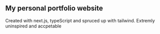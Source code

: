 ## My personal portfolio website 

Created with next.js, typeScript and spruced up with tailwind.
Extremly uninspired and accpetable